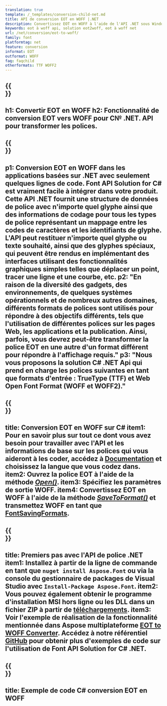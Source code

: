 ```yaml
---
translation: true
template: /_templates/conversion-child-net.md
title: API de conversion EOT en WOFF |.NET
description: Convertissez EOT en WOFF à l'aide de l'API .NET sous Windows. Intégrez cette fonctionnalité native de conversion de polices EOT vers WOFF dans votre propre solution.
keywords: eot à woff api, solution eot2woff, eot à woff net
url: /net/conversion/eot-to-woff/
family: font
platformtag: net
feature: conversion
informat: EOT
outformat: WOFF
faq: faqchild
otherformats: TTF WOFF2
---
```


{{<section banner>}}
---
h1: Convertir EOT en WOFF
h2: Fonctionnalité de conversion EOT vers WOFF pour C№ .NET. API pour transformer les polices.
---

{{<section overview>}}
---
p1: Conversion EOT en WOFF dans les applications basées sur .NET avec seulement quelques lignes de code. Font API Solution for С# est vraiment facile à intégrer dans votre produit. Cette API .NET fournit une structure de données de police avec n'importe quel glyphe ainsi que des informations de codage pour tous les types de police représentant un mappage entre les codes de caractères et les identifiants de glyphe. L'API peut restituer n'importe quel glyphe ou texte souhaité, ainsi que des glyphes spéciaux, qui peuvent être rendus en implémentant des interfaces utilisant des fonctionnalités graphiques simples telles que déplacer un point, tracer une ligne et une courbe, etc.
p2: "En raison de la diversité des gadgets, des environnements, de quelques systèmes opérationnels et de nombreux autres domaines, différents formats de polices sont utilisés pour répondre à des objectifs différents, tels que l'utilisation de différentes polices sur les pages Web, les applications et la publication. Ainsi, parfois, vous devrez peut-être transformer la police EOT en une autre d'un format différent pour répondre à l'affichage requis."
p3: "Nous vous proposons la solution С# .NET Api qui prend en charge les polices suivantes en tant que formats d'entrée : TrueType (TTF) et Web Open Font Format (WOFF et WOFF2)."
---

{{<section feature1>}}
---
title: Conversion EOT en WOFF sur C#
item1: Pour en savoir plus sur tout ce dont vous avez besoin pour travailler avec l'API et les informations de base sur les polices qui vous aideront à les coder, accédez à [Documentation](https://docs.aspose.com/font/) et choisissez la langue que vous codez dans.
item2: Ouvrez la police EOT à l'aide de la méthode [*Open()*](https://reference.aspose.com/font/net/aspose.font/font/open/).
item3: Spécifiez les paramètres de sortie WOFF.
item4: Convertissez EOT en WOFF à l'aide de la méthode [*SaveToFormat()*](https://reference.aspose.com/font/net/aspose.font/font/savetoformat/) et transmettez WOFF en tant que [FontSavingFormats](https://reference.aspose.com/font/net/aspose.font/fontsavingformats/).
---

{{<section feature2>}}
---
title: Premiers pas avec l'API de police .NET
item1: Installez à partir de la ligne de commande en tant que ```nuget install Aspose.Font``` ou via la console du gestionnaire de packages de Visual Studio avec ```Install-Package Aspose.Font```.
item2: Vous pouvez également obtenir le programme d'installation MSI hors ligne ou les DLL dans un fichier ZIP à partir de [téléchargements](https://releases.aspose.com/font/net/).
item3: Voir l'exemple de réalisation de la fonctionnalité mentionnée dans Aspose multiplateforme [EOT to WOFF Converter](https://products.aspose.app/font/conversion/eot-to-woff). Accédez à notre référentiel [GitHub](https://github.com/aspose-font/Aspose.Font-Documentation/tree/master/net-examples) pour obtenir plus d'exemples de code sur l'utilisation de Font API Solution for C# .NET.
---

{{<section codeexample>}}
---
title: Exemple de code C# conversion EOT en WOFF
---